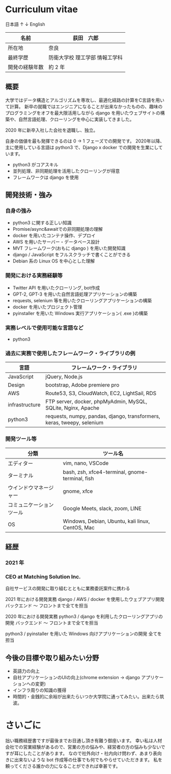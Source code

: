 # Curriculum vitae
日本語
↑
↓
English

|  名前  |  荻田　六郎  |
| ---- | ---- |
|  所在地  |  奈良  |
| 最終学歴 | 防衛大学校 理工学部 情報工学科 |
| 開発の経験年数 | 約 2 年 |

## 概要

大学ではデータ構造とアルゴリズムを専攻し、最適化経路の計算をC言語を用いて計算。
新卒の就職ではエンジニアになることが出来なかったものの、趣味のプログラミングをオフを最大限活用しながら django を用いたウェブサイトの構築や、自然言語処理、クローリングを中心に実装してきました。

2020 年に新卒入社した会社を退職し、独立。

自身の価値を最も発揮できるのは 0 -> 1 フェーズでの開発です。
2020年以降、主に使用している言語は python3 で、Django x docker での開発を生業にしています。

* python3 がコアスキル
* 並列処理、非同期処理を活用したクローリングが得意
* フレームワークは django を使用

## 開発技術・強み
### 自身の強み
* python3 に関する正しい知識
* Promise/async&awaitでの非同期処理の理解
* docker を用いたコンテナ操作、デプロイ
* AWS を用いたサーバー・データベース設計
* MVT フレームワーク(おもに django ) を用いた開発知識
* django / JavaScript をフルスクラッチで書くことができる
* Debian 系の Linux OS を中心とした理解

### 開発における実務経験等
* Twitter API を用いたクローリング, bot作成
* GPT-2, GPT-3 を用いた自然言語処理アプリケーションの構築
* requests, selenium 等を用いたクローリングアプリケーションの構築
* docker を用いたプロジェクト管理
* pyinstaller を用いた Windows 実行アプリケーション( .exe )の構築

### 実務レベルで使用可能な言語など
* python3

### 過去に実務で使用したフレームワーク・ライブラリの例
| 言語 | フレームワーク・ライブラリ|
| ---- | ---- |
| JavaScript | jQuery, Node.js |
| Design | bootstrap, Adobe premiere pro |
| AWS | Route53, S3, CloudWatch, EC2, LightSail, RDS |
| infrastructure | FTP server, docker, phpMyAdmin, MySQL, SQLite, Nginx, Apache |
| python3 | requests, numpy, pandas, django, transformers, keras, tweepy, selenium |

### 開発ツール等
|  分類  |  ツール名  |
| ---- | ---- |
| エディター | vim, nano, VSCode |
| ターミナル | bash, zsh, xfce4-terminal, gnome-terminal, fish |
| ウインドウマネージャー | gnome, xfce |
| コミュニケーションツール | Google Meets, slack, zoom, LINE |
| OS | Windows, Debian, Ubuntu, kali linux, CentOS, Mac |

## 経歴
### 2021 年
### CEO at Matching Solution Inc.
自社サービスの開発に取り組むとともに業務委託案件に携わる

2021 年における開発実務
django / AWS / docker を使用したウェブアプリ開発
バックエンド ～ フロントまで全てを担当

2020 年における開発実務
python3 / django を利用したクローリングアプリの開発
バックエンド ～ フロントまで全てを担当

python3 / pyinstaller を用いた Windows 向けアプリケーションの開発
全てを担当

## 今後の目標や取り組みたい分野
* 英語力の向上
* 自社アプリケーションのUIの向上(chrome extension → django アプリケーションへの変更)
* インフラ周りの知識の獲得
* 時間的・金銭的に余裕が出来たらいつか大学院に通ってみたい。出来たら筑波。

# さいごに
拙い職務経歴書ですが最後までお目通し頂き有難う御座います。
幸い私は人材会社での営業経験があるので、営業の方の悩みや、経営者の方の悩みも少ないですが耳にしたことがあります。
なので社外向け・社内向け問わず、あまり表向きに出来ないような bot 作成等の仕事でも何でもやらせていただきます。
私を頼ってくださる誰かの力になることができれば幸甚です。
